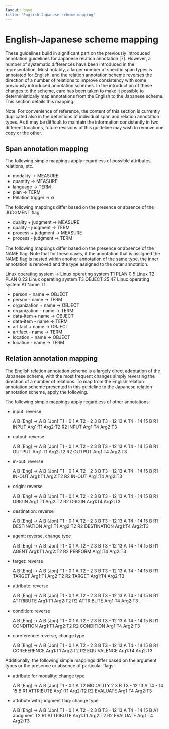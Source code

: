 ```yaml
---
layout: base
title: 'English-Japanese scheme mapping'
---
```


# English-Japanese scheme mapping

These guidelines build in significant part on the previously introduced annotation guidelines for Japanese relation annotation [7]. However, a number of systematic differences have been introduced in the representation. Most notably, a larger number of specific span types is annotated for English, and the relation annotation scheme reverses the direction of a number of relations to improve consistency with some previously introduced annotation schemes. In the introduction of these changes to the scheme, care has been taken to make it possible to deterministically map annotations from the English to the Japanese scheme. This section details this mapping.

  Note: For convenience of reference, the content of this section is currently duplicated also in the definitions of individual span and relation annotation types. As it may be difficult to maintain the information consistently in two different locations, future revisions of this guideline may wish to remove one copy or the other.

## Span annotation mapping

The following simple mappings apply regardless of possible attributes, relations, etc.

* <a class="span" nolink>modality</a> → MEASURE
* <a class="span" nolink>quantity</a> → MEASURE
* <a class="span" nolink>language</a> → TERM
* <a class="span" nolink>plan</a> → TERM
* Relation trigger → ∅

The following mappings differ based on the presence or absence of the JUDGMENT flag.

* <a class="span" nolink>quality</a> + <a class="flag" nolink>judgment</a> → MEASURE
* <a class="span" nolink>quality</a> - <a class="flag" nolink>judgment</a> → TERM
* <a class="span" nolink>process</a> + <a class="flag" nolink>judgment</a> → MEASURE
* <a class="span" nolink>process</a> - <a class="flag" nolink>judgment</a> → TERM

The following mappings differ based on the presence or absence of the NAME flag. Note that for these
cases, if the annotation that is assigned the NAME flag is nested within another annotation of the same
type, the inner annotation is removed and the type assigned to the outer annotation.

<div class="ann-annotation">
Linux operating system → Linux operating system
T1 PLAN 0 5 Linux
T2 PLAN 0 22 Linux operating system
T3 OBJECT 25 47 Linux operating system
A1 Name T1
</div>

* <a class="span" nolink>person</a> + <a class="flag" nolink>name</a> → OBJECT
* <a class="span" nolink>person</a> - <a class="flag" nolink>name</a> → TERM
* <a class="span" nolink>organization</a> + <a class="flag" nolink>name</a> → OBJECT
* <a class="span" nolink>organization</a> - <a class="flag" nolink>name</a> → TERM
* <a class="span" nolink>data-item</a> + <a class="flag" nolink>name</a> → OBJECT
* <a class="span" nolink>data-item</a> - <a class="flag" nolink>name</a> → TERM
* <a class="span" nolink>artifact</a> + <a class="flag" nolink>name</a> → OBJECT
* <a class="span" nolink>artifact</a> - <a class="flag" nolink>name</a> → TERM
* <a class="span" nolink>location</a> + <a class="flag" nolink>name</a> → OBJECT
* <a class="span" nolink>location</a> - <a class="flag" nolink>name</a> → TERM

## Relation annotation mapping

The English relation annotation scheme is a largely direct adaptation of the Japanese scheme, with the most frequent changes simply reversing the direction of a number of relations. To map from the English relation annotation scheme presented in this guideline to the Japanese relation annotation scheme, apply the following.

The following simple mappings apply regardless of other annotations:

* <a class="relation" nolink>input</a>: reverse

  <div class="ann-annotation">
  A B [Eng] → A B [Jpn]
  T1 - 0 1 A
  T2 - 2 3 B
  T3 - 12 13 A
  T4 - 14 15 B
  R1 INPUT Arg1:T1 Arg2:T2
  R2 INPUT Arg1:T4 Arg2:T3
  </div>

* <a class="relation" nolink>output</a>: reverse

  <div class="ann-annotation">
  A B [Eng] → A B [Jpn]
  T1 - 0 1 A
  T2 - 2 3 B
  T3 - 12 13 A
  T4 - 14 15 B
  R1 OUTPUT Arg1:T1 Arg2:T2
  R2 OUTPUT Arg1:T4 Arg2:T3
  </div>

* <a class="relation" nolink>in-out</a>: reverse

  <div class="ann-annotation">
  A B [Eng] → A B [Jpn]
  T1 - 0 1 A
  T2 - 2 3 B
  T3 - 12 13 A
  T4 - 14 15 B
  R1 IN-OUT Arg1:T1 Arg2:T2
  R2 IN-OUT Arg1:T4 Arg2:T3
  </div>

* <a class="relation" nolink>origin</a>: reverse

  <div class="ann-annotation">
  A B [Eng] → A B [Jpn]
  T1 - 0 1 A
  T2 - 2 3 B
  T3 - 12 13 A
  T4 - 14 15 B
  R1 ORIGIN Arg1:T1 Arg2:T2
  R2 ORIGIN Arg1:T4 Arg2:T3
  </div>

* <a class="relation" nolink>destination</a>: reverse

  <div class="ann-annotation">
  A B [Eng] → A B [Jpn]
  T1 - 0 1 A
  T2 - 2 3 B
  T3 - 12 13 A
  T4 - 14 15 B
  R1 DESTINATION Arg1:T1 Arg2:T2
  R2 DESTINATION Arg1:T4 Arg2:T3
  </div>

* <a class="relation" nolink>agent</a>: reverse, change type

  <div class="ann-annotation">
  A B [Eng] → A B [Jpn]
  T1 - 0 1 A
  T2 - 2 3 B
  T3 - 12 13 A
  T4 - 14 15 B
  R1 AGENT Arg1:T1 Arg2:T2
  R2 PERFORM Arg1:T4 Arg2:T3
  </div>

* <a class="relation" nolink>target</a>: reverse

  <div class="ann-annotation">
  A B [Eng] → A B [Jpn]
  T1 - 0 1 A
  T2 - 2 3 B
  T3 - 12 13 A
  T4 - 14 15 B
  R1 TARGET Arg1:T1 Arg2:T2
  R2 TARGET Arg1:T4 Arg2:T3
  </div>

* <a class="relation" nolink>attribute</a>: reverse

  <div class="ann-annotation">
  A B [Eng] → A B [Jpn]
  T1 - 0 1 A
  T2 - 2 3 B
  T3 - 12 13 A
  T4 - 14 15 B
  R1 ATTRIBUTE Arg1:T1 Arg2:T2
  R2 ATTRIBUTE Arg1:T4 Arg2:T3
  </div>

* <a class="relation" nolink>condition</a>: reverse

  <div class="ann-annotation">
  A B [Eng] → A B [Jpn]
  T1 - 0 1 A
  T2 - 2 3 B
  T3 - 12 13 A
  T4 - 14 15 B
  R1 CONDITION Arg1:T1 Arg2:T2
  R2 CONDITION Arg1:T4 Arg2:T3
  </div>

* <a class="relation" nolink>coreference</a>: reverse, change type

  <div class="ann-annotation">
  A B [Eng] → A B [Jpn]
  T1 - 0 1 A
  T2 - 2 3 B
  T3 - 12 13 A
  T4 - 14 15 B
  R1 COREFERENCE Arg1:T1 Arg2:T2
  R2 EQUIVALENCE Arg1:T4 Arg2:T3
  </div>


Additionally, the following simple mappings differ based on the argument types or the presence or absence of particular flags:

* <a class="relation" nolink>attribute</a> for <a class="relation" nolink>modality</a>: change type

  <div class="ann-annotation">
  A B [Eng] → A B [Jpn]
  T1 - 0 1 A
  T2 MODALITY 2 3 B
  T3 - 12 13 A
  T4 - 14 15 B
  R1 ATTRIBUTE Arg1:T1 Arg2:T2
  R2 EVALUATE Arg1:T4 Arg2:T3
  </div>

* <a class="relation" nolink>attribute</a> with <a class="relation" nolink>judgment</a> flag: change type

  <div class="ann-annotation">
  A B [Eng] → A B [Jpn]
  T1 - 0 1 A
  T2 - 2 3 B
  T3 - 12 13 A
  T4 - 14 15 B
  A1 Judgment T2
  R1 ATTRIBUTE Arg1:T1 Arg2:T2
  R2 EVALUATE Arg1:T4 Arg2:T3
  </div>


